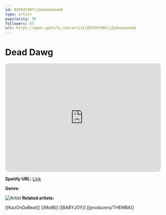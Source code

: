 ```yaml
---
id: 0ZFKdY3NfrjZeXooumanm8
type: artist
popularity: 39
followers: 47
url: https://open.spotify.com/artist/0ZFKdY3NfrjZeXooumanm8
---
```

# Dead Dawg

<iframe style="border-radius:12px" src="https://open.spotify.com/embed/artist/0ZFKdY3NfrjZeXooumanm8" width="100%" height="352" frameBorder="0" allowfullscreen="" allow="autoplay; clipboard-write; encrypted-media; fullscreen; picture-in-picture" loading="lazy"></iframe>

**Spotify URL:** [Link](https://open.spotify.com/artist/0ZFKdY3NfrjZeXooumanm8)

**Genre:** 

![Artist]()
**Related artists:**

[[KazOnDaBeat]]
[[MotB]]
[[BABYJOY]]
[[producers/THEMBA]]
